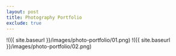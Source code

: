 ```yaml
---
layout: post
title: Photography Portfolio
exclude: true
---
```


!({{ site.baseurl }}/images/photo-portfolio/01.png)
!({{ site.baseurl }}/images/photo-portfolio/02.png)
